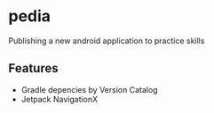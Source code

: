 # pedia
Publishing a new android application to practice skills

## Features
* Gradle depencies by Version Catalog
* Jetpack NavigationX
